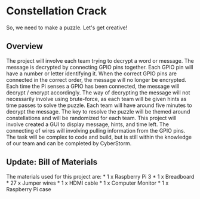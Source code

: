 # Constellation Crack

So, we need to make a puzzle. Let's get creative!

## Overview
The project will involve each team trying to decrypt a word or message.  The message is decrypted by connecting GPIO pins together.  Each GPIO pin will have a number or letter identifying it.  When the correct GPIO pins are connected in the correct order, the message will no longer be encrypted.  Each time the Pi senses a GPIO has been connected, the message will decrypt / encrypt accordingly.  The way of decrypting the message will not necessarily involve using brute-force, as each team will be given hints as time passes to solve the puzzle.  Each team will have around five minutes to decrypt the message.  The key to resolve the puzzle will be themed around constellations and will be randomized for each team.
This project will involve created a GUI to display message, hints, and time left.  The connecting of wires will involving pulling information from the GPIO pins.  The task will be complex to code and build, but is still within the knowledge of our team and can be completed by CyberStorm.

## Update: Bill of Materials
The materials used for this project are:
    * 1 x Raspberry Pi 3
    * 1 x Breadboard
    * 27 x Jumper wires
    * 1 x HDMI cable
    * 1 x Computer Monitor
    * 1 x Raspberry Pi case
